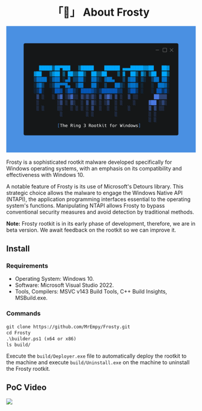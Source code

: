 <h1 align="center">「🧊」 About Frosty</h1>

<p align="center"><img src="Assets/banner.png"></p>

Frosty is a sophisticated rootkit malware developed specifically for Windows operating systems, with an emphasis on its compatibility and effectiveness with Windows 10.

A notable feature of Frosty is its use of Microsoft's Detours library. This strategic choice allows the malware to engage the Windows Native API (NTAPI), the application programming interfaces essential to the operating system's functions. Manipulating NTAPI allows Frosty to bypass conventional security measures and avoid detection by traditional methods.

**Note:** Frosty rootkit is in its early phase of development, therefore, we are in beta version. We await feedback on the rootkit so we can improve it.

## Install

### Requirements

* Operating System: Windows 10.
* Software: Microsoft Visual Studio 2022.
* Tools, Compilers: MSVC v143 Build Tools, C++ Build Insights, MSBuild.exe.

### Commands

```
git clone https://github.com/MrEmpy/Frosty.git
cd Frosty
.\builder.ps1 (x64 or x86)
ls build/
```

Execute the `build/Deployer.exe` file to automatically deploy the rootkit to the machine and execute `build/Uninstall.exe` on the machine to uninstall the Frosty rootkit.

## PoC Video

[![](https://img.youtube.com/vi/Ji12eh6LR78/0.jpg)](https://www.youtube.com/watch?v=Ji12eh6LR78)
